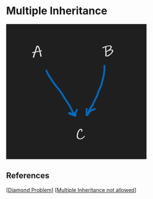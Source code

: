# Multiple Inheritance

![A->C B->C](./attachments/2022-03-29-22-14-43.png)

## References

[[Diamond Problem]]
[[Multiple Inheritance not allowed]]

[//begin]: # "Autogenerated link references for markdown compatibility"
[Diamond Problem]: <Diamond Problem.md> "Diamond Problem"
[Multiple Inheritance not allowed]: <Multiple Inheritance not allowed.md> "Multiple Inheritance not allowed"
[//end]: # "Autogenerated link references"